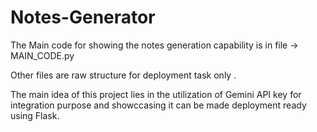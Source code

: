 # Notes-Generator

The Main code for showing the notes generation capability is in file -> MAIN_CODE.py

Other files are raw structure for deployment task only .

The main idea of this project lies in the utilization of Gemini API key for integration purpose
and showccasing it can be made deployment ready using Flask.
